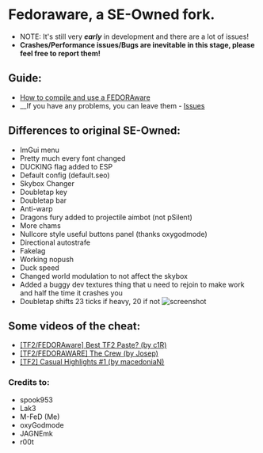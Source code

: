 # Fedoraware, a SE-Owned fork.
- NOTE: It's still very __*early*__ in development and there are a lot of issues!
- __Crashes/Performance issues/Bugs are inevitable in this stage, please feel free to report them!__

## Guide:
- [How to compile and use a FEDORAware](https://www.youtube.com/watch?v=3OaAkfsikrE)
- __If you have any problems, you can leave them - [Issues](https://github.com/M-FeD/Fedoraware/issues)

## Differences to original SE-Owned:
- ImGui menu
- Pretty much every font changed
- DUCKING flag added to ESP
- Default config (default.seo)
- Skybox Changer
- Doubletap key
- Doubletap bar
- Anti-warp
- Dragons fury added to projectile aimbot (not pSilent)
- More chams
- Nullcore style useful buttons panel (thanks oxygodmode)
- Directional autostrafe
- Fakelag
- Working nopush
- Duck speed
- Changed world modulation to not affect the skybox
- Added a buggy dev textures thing that u need to rejoin to make work and half the time it crashes you
- Doubletap shifts 23 ticks if heavy, 20 if not
![screenshot](https://i.imgur.com/Bhmsdqt.jpg)

## Some videos of the cheat:
- [[TF2/FEDORAware] Best TF2 Paste? (by c1R)](https://www.youtube.com/watch?v=7gDLPRXtdw8)
- [[TF2/FEDORAWARE] The Crew (by Josep)](https://www.youtube.com/watch?v=7I44S9sSOcc)
- [[TF2] Casual Highlights #1 (by macedoniaN)](https://www.youtube.com/watch?v=W3Gbv7uiImU)

### Credits to:
  - spook953
  - Lak3
  - M-FeD (Me)
  - oxyGodmode
  - JAGNEmk
  - r00t
 
